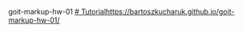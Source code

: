 goit-markup-hw-01
[# Tutorial](https://bartoszkucharuk.github.io/goit-markup-hw-01/)https://bartoszkucharuk.github.io/goit-markup-hw-01/
